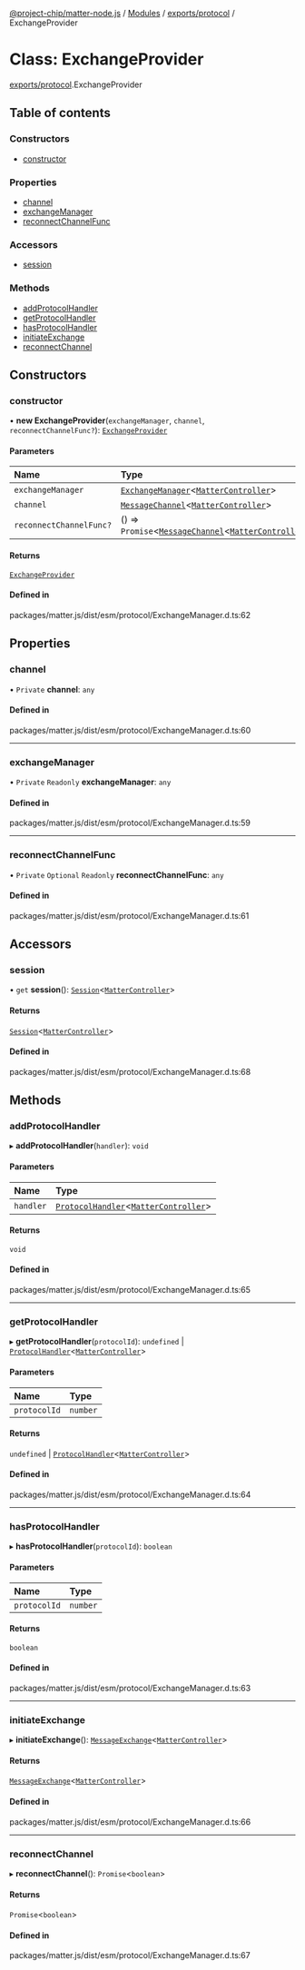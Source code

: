 [@project-chip/matter-node.js](../README.md) / [Modules](../modules.md) / [exports/protocol](../modules/exports_protocol.md) / ExchangeProvider

# Class: ExchangeProvider

[exports/protocol](../modules/exports_protocol.md).ExchangeProvider

## Table of contents

### Constructors

- [constructor](exports_protocol.ExchangeProvider.md#constructor)

### Properties

- [channel](exports_protocol.ExchangeProvider.md#channel)
- [exchangeManager](exports_protocol.ExchangeProvider.md#exchangemanager)
- [reconnectChannelFunc](exports_protocol.ExchangeProvider.md#reconnectchannelfunc)

### Accessors

- [session](exports_protocol.ExchangeProvider.md#session)

### Methods

- [addProtocolHandler](exports_protocol.ExchangeProvider.md#addprotocolhandler)
- [getProtocolHandler](exports_protocol.ExchangeProvider.md#getprotocolhandler)
- [hasProtocolHandler](exports_protocol.ExchangeProvider.md#hasprotocolhandler)
- [initiateExchange](exports_protocol.ExchangeProvider.md#initiateexchange)
- [reconnectChannel](exports_protocol.ExchangeProvider.md#reconnectchannel)

## Constructors

### constructor

• **new ExchangeProvider**(`exchangeManager`, `channel`, `reconnectChannelFunc?`): [`ExchangeProvider`](exports_protocol.ExchangeProvider.md)

#### Parameters

| Name | Type |
| :------ | :------ |
| `exchangeManager` | [`ExchangeManager`](exports_protocol.ExchangeManager.md)\<[`MatterController`](export._internal_.MatterController.md)\> |
| `channel` | [`MessageChannel`](exports_protocol.MessageChannel.md)\<[`MatterController`](export._internal_.MatterController.md)\> |
| `reconnectChannelFunc?` | () => `Promise`\<[`MessageChannel`](exports_protocol.MessageChannel.md)\<[`MatterController`](export._internal_.MatterController.md)\>\> |

#### Returns

[`ExchangeProvider`](exports_protocol.ExchangeProvider.md)

#### Defined in

packages/matter.js/dist/esm/protocol/ExchangeManager.d.ts:62

## Properties

### channel

• `Private` **channel**: `any`

#### Defined in

packages/matter.js/dist/esm/protocol/ExchangeManager.d.ts:60

___

### exchangeManager

• `Private` `Readonly` **exchangeManager**: `any`

#### Defined in

packages/matter.js/dist/esm/protocol/ExchangeManager.d.ts:59

___

### reconnectChannelFunc

• `Private` `Optional` `Readonly` **reconnectChannelFunc**: `any`

#### Defined in

packages/matter.js/dist/esm/protocol/ExchangeManager.d.ts:61

## Accessors

### session

• `get` **session**(): [`Session`](../interfaces/exports_session.Session.md)\<[`MatterController`](export._internal_.MatterController.md)\>

#### Returns

[`Session`](../interfaces/exports_session.Session.md)\<[`MatterController`](export._internal_.MatterController.md)\>

#### Defined in

packages/matter.js/dist/esm/protocol/ExchangeManager.d.ts:68

## Methods

### addProtocolHandler

▸ **addProtocolHandler**(`handler`): `void`

#### Parameters

| Name | Type |
| :------ | :------ |
| `handler` | [`ProtocolHandler`](../interfaces/exports_protocol.ProtocolHandler.md)\<[`MatterController`](export._internal_.MatterController.md)\> |

#### Returns

`void`

#### Defined in

packages/matter.js/dist/esm/protocol/ExchangeManager.d.ts:65

___

### getProtocolHandler

▸ **getProtocolHandler**(`protocolId`): `undefined` \| [`ProtocolHandler`](../interfaces/exports_protocol.ProtocolHandler.md)\<[`MatterController`](export._internal_.MatterController.md)\>

#### Parameters

| Name | Type |
| :------ | :------ |
| `protocolId` | `number` |

#### Returns

`undefined` \| [`ProtocolHandler`](../interfaces/exports_protocol.ProtocolHandler.md)\<[`MatterController`](export._internal_.MatterController.md)\>

#### Defined in

packages/matter.js/dist/esm/protocol/ExchangeManager.d.ts:64

___

### hasProtocolHandler

▸ **hasProtocolHandler**(`protocolId`): `boolean`

#### Parameters

| Name | Type |
| :------ | :------ |
| `protocolId` | `number` |

#### Returns

`boolean`

#### Defined in

packages/matter.js/dist/esm/protocol/ExchangeManager.d.ts:63

___

### initiateExchange

▸ **initiateExchange**(): [`MessageExchange`](exports_protocol.MessageExchange.md)\<[`MatterController`](export._internal_.MatterController.md)\>

#### Returns

[`MessageExchange`](exports_protocol.MessageExchange.md)\<[`MatterController`](export._internal_.MatterController.md)\>

#### Defined in

packages/matter.js/dist/esm/protocol/ExchangeManager.d.ts:66

___

### reconnectChannel

▸ **reconnectChannel**(): `Promise`\<`boolean`\>

#### Returns

`Promise`\<`boolean`\>

#### Defined in

packages/matter.js/dist/esm/protocol/ExchangeManager.d.ts:67
